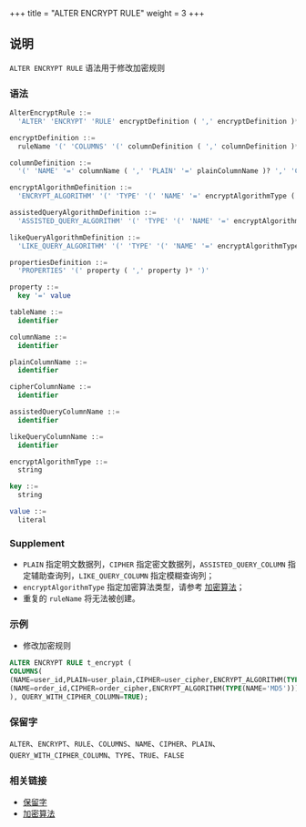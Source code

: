 +++
title = "ALTER ENCRYPT RULE"
weight = 3
+++

## 说明

 `ALTER ENCRYPT RULE` 语法用于修改加密规则

### 语法

```sql
AlterEncryptRule ::=
  'ALTER' 'ENCRYPT' 'RULE' encryptDefinition ( ',' encryptDefinition )*

encryptDefinition ::=
  ruleName '(' 'COLUMNS' '(' columnDefinition ( ',' columnDefinition )*  ')' ( ',' 'QUERY_WITH_CIPHER_COLUMN' '=' ( 'TRUE' | 'FALSE' ) )? ')'

columnDefinition ::=
  '(' 'NAME' '=' columnName ( ',' 'PLAIN' '=' plainColumnName )? ',' 'CIPHER' '=' cipherColumnName ( ',' 'ASSISTED_QUERY_COLUMN' '=' assistedQueryColumnName )? ( ',' 'LIKE_QUERY_COLUMN' '=' likeQueryColumnName )? ',' encryptAlgorithmDefinition ( ',' assistedQueryAlgorithmDefinition )? ( ',' likeQueryAlgorithmDefinition )? ')' 

encryptAlgorithmDefinition ::=
  'ENCRYPT_ALGORITHM' '(' 'TYPE' '(' 'NAME' '=' encryptAlgorithmType ( ',' propertiesDefinition )? ')'

assistedQueryAlgorithmDefinition ::=
  'ASSISTED_QUERY_ALGORITHM' '(' 'TYPE' '(' 'NAME' '=' encryptAlgorithmType ( ',' propertiesDefinition )? ')'

likeQueryAlgorithmDefinition ::=
  'LIKE_QUERY_ALGORITHM' '(' 'TYPE' '(' 'NAME' '=' encryptAlgorithmType ( ',' propertiesDefinition )? ')'

propertiesDefinition ::=
  'PROPERTIES' '(' property ( ',' property )* ')'

property ::=
  key '=' value

tableName ::=
  identifier

columnName ::=
  identifier

plainColumnName ::=
  identifier

cipherColumnName ::=
  identifier

assistedQueryColumnName ::=
  identifier

likeQueryColumnName ::=
  identifier

encryptAlgorithmType ::=
  string

key ::=
  string

value ::=
  literal
```

### Supplement

- `PLAIN` 指定明文数据列，`CIPHER` 指定密文数据列，`ASSISTED_QUERY_COLUMN` 指定辅助查询列，`LIKE_QUERY_COLUMN` 指定模糊查询列；
- `encryptAlgorithmType` 指定加密算法类型，请参考 [加密算法](/cn/user-manual/common-config/builtin-algorithm/encrypt/)；
- 重复的 `ruleName` 将无法被创建。

### 示例

- 修改加密规则

```sql
ALTER ENCRYPT RULE t_encrypt (
COLUMNS(
(NAME=user_id,PLAIN=user_plain,CIPHER=user_cipher,ENCRYPT_ALGORITHM(TYPE(NAME='AES',PROPERTIES('aes-key-value'='123456abc')))),
(NAME=order_id,CIPHER=order_cipher,ENCRYPT_ALGORITHM(TYPE(NAME='MD5')))
), QUERY_WITH_CIPHER_COLUMN=TRUE);
```

### 保留字

`ALTER`、`ENCRYPT`、`RULE`、`COLUMNS`、`NAME`、`CIPHER`、`PLAIN`、`QUERY_WITH_CIPHER_COLUMN`、`TYPE`、`TRUE`、`FALSE`

### 相关链接

- [保留字](/cn/reference/distsql/syntax/reserved-word/)
- [加密算法](/cn/user-manual/common-config/builtin-algorithm/encrypt/)